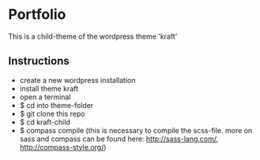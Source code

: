# Portfolio
This is a child-theme of the wordpress theme 'kraft'

## Instructions
- create a new wordpress installation
- install theme kraft
- open a terminal
- $ cd into theme-folder
- $ git clone this repo
- $ cd kraft-child
- $ compass compile (this is necessary to compile the scss-file. more on sass and compass can be found here: http://sass-lang.com/, http://compass-style.org/)